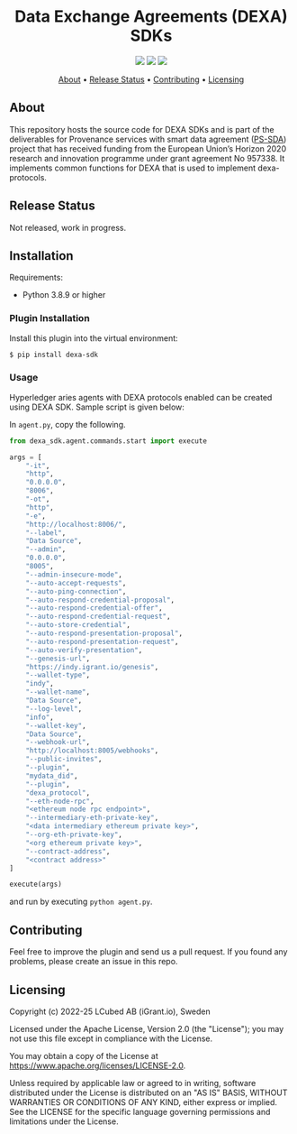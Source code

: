 <h1 align="center">
    Data Exchange Agreements (DEXA) SDKs
</h1>

<p align="center">
    <a href="/../../commits/" title="Last Commit"><img src="https://img.shields.io/github/last-commit/decentralised-dataexchange/dexa-sdk?style=flat"></a>
    <a href="/../../issues" title="Open Issues"><img src="https://img.shields.io/github/issues/decentralised-dataexchange/dexa-sdk?style=flat"></a>
    <a href="./LICENSE" title="License"><img src="https://img.shields.io/badge/License-Apache%202.0-green.svg?style=flat"></a>
</p>

<p align="center">
  <a href="#about">About</a> •
  <a href="#release-status">Release Status</a> •
  <a href="#contributing">Contributing</a> •
  <a href="#licensing">Licensing</a>
</p>

## About

This repository hosts the source code for DEXA SDKs and is part of the deliverables for Provenance services with smart data agreement ([PS-SDA](https://ontochain.ngi.eu/content/ps-sda)) project that has received funding from the European Union’s Horizon 2020 research and innovation programme under grant agreement No 957338. It implements common functions for DEXA that is used to implement dexa-protocols. 
## Release Status

Not released, work in progress.

## Installation

Requirements:
- Python 3.8.9 or higher

### Plugin Installation

Install this plugin into the virtual environment:

```sh
$ pip install dexa-sdk
```

### Usage

Hyperledger aries agents with DEXA protocols enabled can be created using DEXA SDK. Sample script is given below:

In `agent.py`, copy the following.

```python
from dexa_sdk.agent.commands.start import execute

args = [
    "-it",
    "http",
    "0.0.0.0",
    "8006",
    "-ot",
    "http",
    "-e",
    "http://localhost:8006/",
    "--label",
    "Data Source",
    "--admin",
    "0.0.0.0",
    "8005",
    "--admin-insecure-mode",
    "--auto-accept-requests",
    "--auto-ping-connection",
    "--auto-respond-credential-proposal",
    "--auto-respond-credential-offer",
    "--auto-respond-credential-request",
    "--auto-store-credential",
    "--auto-respond-presentation-proposal",
    "--auto-respond-presentation-request",
    "--auto-verify-presentation",
    "--genesis-url",
    "https://indy.igrant.io/genesis",
    "--wallet-type",
    "indy",
    "--wallet-name",
    "Data Source",
    "--log-level",
    "info",
    "--wallet-key",
    "Data Source",
    "--webhook-url",
    "http://localhost:8005/webhooks",
    "--public-invites",
    "--plugin",
    "mydata_did",
    "--plugin",
    "dexa_protocol",
    "--eth-node-rpc",
    "<ethereum node rpc endpoint>",
    "--intermediary-eth-private-key",
    "<data intermediary ethereum private key>",
    "--org-eth-private-key",
    "<org ethereum private key>",
    "--contract-address",
    "<contract address>"
]

execute(args)
```

and run by executing `python agent.py`.

## Contributing

Feel free to improve the plugin and send us a pull request. If you found any problems, please create an issue in this repo.

## Licensing
Copyright (c) 2022-25 LCubed AB (iGrant.io), Sweden

Licensed under the Apache License, Version 2.0 (the "License"); you may not use this file except in compliance with the License.

You may obtain a copy of the License at https://www.apache.org/licenses/LICENSE-2.0.

Unless required by applicable law or agreed to in writing, software distributed under the License is distributed on an "AS IS" BASIS, WITHOUT WARRANTIES OR CONDITIONS OF ANY KIND, either express or implied. See the LICENSE for the specific language governing permissions and limitations under the License.
